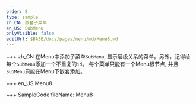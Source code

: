 ```yaml
--- 
order: 8
type: sample
zh_CN: 嵌套子菜单
en_US: SubMenu
onlyVisible: false
editUrl: $BASE/docs/pages/menu/md/Menu8.md
---
```


+++ zh_CN
在Menu中添加子菜单<Code>SubMenu</Code>, 显示层级关系的菜单。另外，记得给每个<Code>SubMenu</Code>添加一个不重复的<Code>id</Code>。
每个菜单只能有一个Menu根节点, 并且<Code>SubMenu</Code>只能在Menu下嵌套添加。
 
+++ en_US
Menu8

+++ SampleCode
fileName: Menu8
